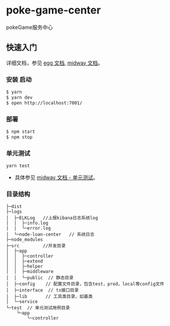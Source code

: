 # poke-game-center

pokeGame服务中心

## 快速入门
详细文档，参见 [egg 文档][eggjs], [midway 文档][midway]。

### 安装 启动

```bash
$ yarn
$ yarn dev
$ open http://localhost:7001/
```

### 部署

```bash
$ npm start
$ npm stop
```

### 单元测试
```
yarn test

```
- 具体参见 [midway 文档 - 单元测试](https://eggjs.org/zh-cn/core/unittest)。

### 目录结构
```
├─dist
├─logs
│  ├─ELKLog   //上报kibana日志系统log
|  |  ├─info.log
|  |  └─error.log
│  └─node-loan-center   // 系统日志
├─node_modules
├─src         //开发目录
│  ├─app
│  │  ├─controller
│  │  ├─extend
│  │  ├─helper
│  │  ├─middleware
│  │  └─public  // 静态目录
│  ├─config    // 配置文件目录，包含test，prod，local等config文件
│  ├─interface  // ts接口目录
│  ├─lib       // 工具类目录，如基类
│  └─service   
└─test  // 单元测试用例目录
    └─app
        └─controller

```
  
[midway]: https://midwayjs.org
[git-rules]: https://confluence.sui.work/pages/viewpage.action?pageId=51120607
[eggjs]: https://eggjs.org/zh-cn/
